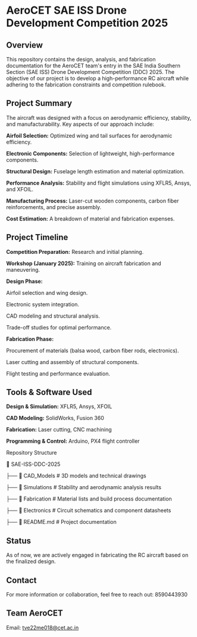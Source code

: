 # **AeroCET SAE ISS Drone Development Competition 2025**

## Overview

This repository contains the design, analysis, and fabrication documentation for the AeroCET team's entry in the SAE India Southern Section (SAE ISS) Drone Development Competition (DDC) 2025. The objective of our project is to develop a high-performance RC aircraft while adhering to the fabrication constraints and competition rulebook.

## Project Summary
The aircraft was designed with a focus on aerodynamic efficiency, stability, and manufacturability. Key aspects of our approach include:

**Airfoil Selection:** Optimized wing and tail surfaces for aerodynamic efficiency.

**Electronic Components:** Selection of lightweight, high-performance components.

**Structural Design:** Fuselage length estimation and material optimization.

**Performance Analysis:** Stability and flight simulations using XFLR5, Ansys, and XFOIL.

**Manufacturing Process:** Laser-cut wooden components, carbon fiber reinforcements, and precise assembly.

**Cost Estimation:** A breakdown of material and fabrication expenses.


## Project Timeline
**Competition Preparation:** Research and initial planning.

**Workshop (January 2025):** Training on aircraft fabrication and maneuvering.

**Design Phase:**

 Airfoil selection and wing design.
 
 Electronic system integration.
 
 CAD modeling and structural analysis.
 
 Trade-off studies for optimal performance.
 
**Fabrication Phase:**

 Procurement of materials (balsa wood, carbon fiber rods, electronics).
 
 Laser cutting and assembly of structural components.
 
 Flight testing and performance evaluation.
 

## Tools & Software Used

**Design & Simulation:** XFLR5, Ansys, XFOIL

**CAD Modeling:** SolidWorks, Fusion 360

**Fabrication:** Laser cutting, CNC machining

**Programming & Control:** Arduino, PX4 flight controller



Repository Structure

📂 SAE-ISS-DDC-2025

 ├── 📁 CAD_Models       # 3D models and technical drawings

 ├── 📁 Simulations      # Stability and aerodynamic analysis results

 ├── 📁 Fabrication      # Material lists and build process documentation

 ├── 📁 Electronics      # Circuit schematics and component datasheets

 ├── 📄 README.md        # Project documentation

## Status

As of now, we are actively engaged in fabricating the RC aircraft based on the finalized design.

## Contact

For more information or collaboration, feel free to reach out: 8590443930

## Team AeroCET


Email: tve22me018@cet.ac.in
